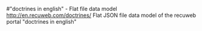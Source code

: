 #"doctrines‎ in english" - Flat file data model
http://en.recuweb.com/doctrines‎/
Flat JSON file data model of the recuweb portal "doctrines‎ in english"

